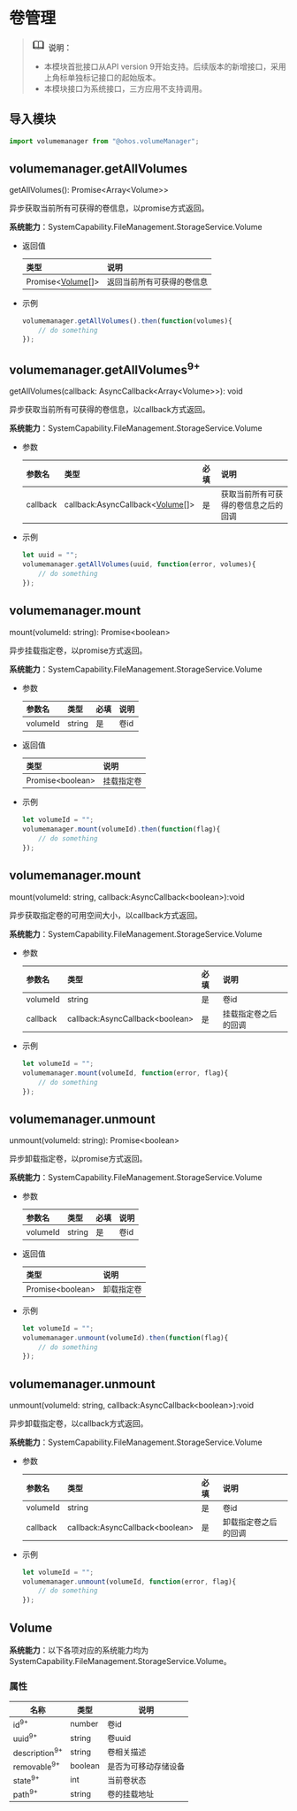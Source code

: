# 卷管理

> ![icon-note.gif](public_sys-resources/icon-note.gif) **说明：**
>
> - 本模块首批接口从API version 9开始支持。后续版本的新增接口，采用上角标单独标记接口的起始版本。
> - 本模块接口为系统接口，三方应用不支持调用。

## 导入模块

```js
import volumemanager from "@ohos.volumeManager";
```

## volumemanager.getAllVolumes

getAllVolumes(): Promise&lt;Array&lt;Volume&gt;&gt;

异步获取当前所有可获得的卷信息，以promise方式返回。

**系统能力**：SystemCapability.FileManagement.StorageService.Volume

- 返回值

  | 类型                               | 说明                       |
  | ---------------------------------- | -------------------------- |
  | Promise&lt;[Volume](#volume)[]&gt; | 返回当前所有可获得的卷信息 |

- 示例

  ```js
  volumemanager.getAllVolumes().then(function(volumes){
      // do something
  });
  ```

## volumemanager.getAllVolumes<sup>9+</sup>

getAllVolumes(callback: AsyncCallback&lt;Array&lt;Volume&gt;&gt;): void

异步获取当前所有可获得的卷信息，以callback方式返回。

**系统能力**：SystemCapability.FileManagement.StorageService.Volume

- 参数

  | 参数名   | 类型                                              | 必填 | 说明                                 |
  | -------- | ------------------------------------------------- | ---- | ------------------------------------ |
  | callback | callback:AsyncCallback&lt;[Volume](#volume)[]&gt; | 是   | 获取当前所有可获得的卷信息之后的回调 |
  
- 示例

  ```js
  let uuid = "";
  volumemanager.getAllVolumes(uuid, function(error, volumes){
      // do something
  });
  ```


## volumemanager.mount

mount(volumeId: string): Promise&lt;boolean&gt;

异步挂载指定卷，以promise方式返回。

**系统能力**：SystemCapability.FileManagement.StorageService.Volume

- 参数

  | 参数名   | 类型   | 必填 | 说明 |
  | -------- | ------ | ---- | ---- |
  | volumeId | string | 是   | 卷id |

- 返回值

  | 类型                   | 说明       |
  | ---------------------- | ---------- |
  | Promise&lt;boolean&gt; | 挂载指定卷 |

- 示例

  ```js
  let volumeId = "";
  volumemanager.mount(volumeId).then(function(flag){
      // do something
  });
  ```

## volumemanager.mount

mount(volumeId: string, callback:AsyncCallback&lt;boolean&gt;):void

异步获取指定卷的可用空间大小，以callback方式返回。

**系统能力**：SystemCapability.FileManagement.StorageService.Volume

- 参数

  | 参数名   | 类型                                  | 必填 | 说明                 |
  | -------- | ------------------------------------- | ---- | -------------------- |
  | volumeId | string                                | 是   | 卷id                 |
  | callback | callback:AsyncCallback&lt;boolean&gt; | 是   | 挂载指定卷之后的回调 |

- 示例

  ```js
  let volumeId = "";
  volumemanager.mount(volumeId, function(error, flag){
      // do something
  });
  ```

## volumemanager.unmount

unmount(volumeId: string): Promise&lt;boolean&gt;

异步卸载指定卷，以promise方式返回。

**系统能力**：SystemCapability.FileManagement.StorageService.Volume

- 参数

  | 参数名   | 类型   | 必填 | 说明 |
  | -------- | ------ | ---- | ---- |
  | volumeId | string | 是   | 卷id |

- 返回值

  | 类型                   | 说明       |
  | ---------------------- | ---------- |
  | Promise&lt;boolean&gt; | 卸载指定卷 |

- 示例

  ```js
  let volumeId = "";
  volumemanager.unmount(volumeId).then(function(flag){
      // do something
  });
  ```

## volumemanager.unmount

unmount(volumeId: string, callback:AsyncCallback&lt;boolean&gt;):void

异步卸载指定卷，以callback方式返回。

**系统能力**：SystemCapability.FileManagement.StorageService.Volume

- 参数

  | 参数名   | 类型                                  | 必填 | 说明                 |
  | -------- | ------------------------------------- | ---- | -------------------- |
  | volumeId | string                                | 是   | 卷id                 |
  | callback | callback:AsyncCallback&lt;boolean&gt; | 是   | 卸载指定卷之后的回调 |

- 示例

  ```js
  let volumeId = "";
  volumemanager.unmount(volumeId, function(error, flag){
      // do something
  });
  ```

## Volume

**系统能力**：以下各项对应的系统能力均为SystemCapability.FileManagement.StorageService.Volume。

### 属性

| 名称        | 类型    | 说明                 |
| ----------- | ------- | -------------------- |
| id<sup>9+</sup>          | number  | 卷id                 |
| uuid<sup>9+</sup>        | string  | 卷uuid               |
| description<sup>9+</sup> | string  | 卷相关描述           |
| removable<sup>9+</sup> | boolean | 是否为可移动存储设备 |
| state<sup>9+</sup>       | int     | 当前卷状态           |
| path<sup>9+</sup>        | string  | 卷的挂载地址         |